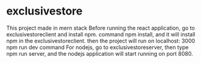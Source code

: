 # exclusivestore
This project made in mern stack
Before running the react application, go to exclusivestoreclient and install npm.
command npm install, and it will install npm in the exclusivestoreclient.
then the project will run on localhost: 3000 npm run dev command
For nodejs, go to exclusivestoreserver, then type npm run server, and the nodejs application will start running on port 8080.
